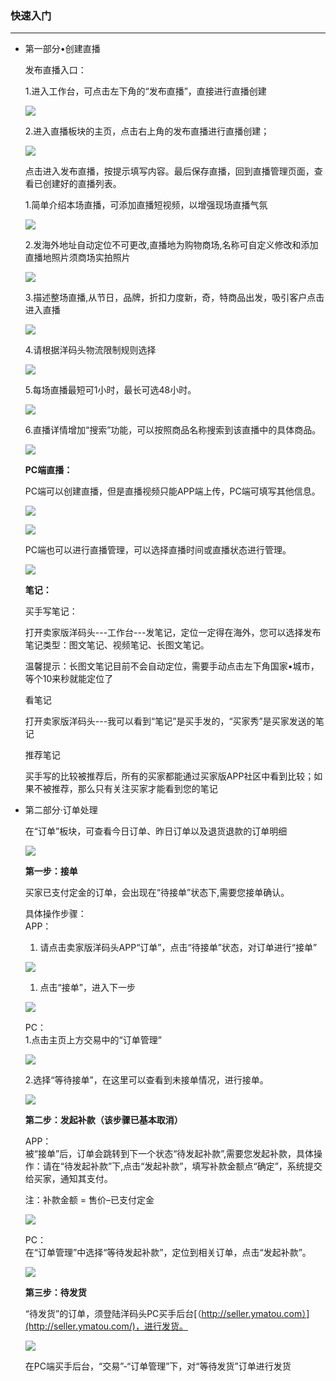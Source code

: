 ### 快速入门

---

* 第一部分•创建直播

  发布直播入口：

  1.进入工作台，可点击左下角的“发布直播”，直接进行直播创建

  ![](http://sellerhub.ymatou.com/helpview/img/xsrm_1.jpg)

  2.进入直播板块的主页，点击右上角的发布直播进行直播创建；

  ![](http://sellerhub.ymatou.com/helpview/img/xsrm_2.jpg)

  点击进入发布直播，按提示填写内容。最后保存直播，回到直播管理页面，查看已创建好的直播列表。

  1.简单介绍本场直播，可添加直播短视频，以增强现场直播气氛

  ![](http://sellerhub.ymatou.com/helpview/img/xsrm_3.jpg)

  2.发海外地址自动定位不可更改,直播地为购物商场,名称可自定义修改和添加直播地照片须商场实拍照片

  ![](http://sellerhub.ymatou.com/helpview/img/xsrm_4.png)

  3.描述整场直播,从节日，品牌，折扣力度新，奇，特商品出发，吸引客户点击进入直播

  ![](http://sellerhub.ymatou.com/helpview/img/xsrm_5.jpg)

  4.请根据洋码头物流限制规则选择

  ![](http://sellerhub.ymatou.com/helpview/img/xsrm_6.jpg)

  5.每场直播最短可1小时，最长可选48小时。

  ![](http://sellerhub.ymatou.com/helpview/img/xsrm_7.png)

  6.直播详情增加“搜索”功能，可以按照商品名称搜索到该直播中的具体商品。

  ![](http://sellerhub.ymatou.com/helpview/img/xsrm_14.jpg)

  **PC端直播：**

  PC端可以创建直播，但是直播视频只能APP端上传，PC端可填写其他信息。

  ![](http://sellerhub.ymatou.com/helpview/img/xsrm_15.png)

  ![](http://sellerhub.ymatou.com/helpview/img/xsrm_16.png)

  PC端也可以进行直播管理，可以选择直播时间或直播状态进行管理。

  ![](http://sellerhub.ymatou.com/helpview/img/xsrm_17.png)

  **笔记：**

  买手写笔记：

  打开卖家版洋码头---工作台---发笔记，定位一定得在海外，您可以选择发布笔记类型：图文笔记、视频笔记、长图文笔记。

  温馨提示：长图文笔记目前不会自动定位，需要手动点击左下角国家•城市，等个10来秒就能定位了

  看笔记

  打开卖家版洋码头---我可以看到“笔记”是买手发的，“买家秀”是买家发送的笔记

  推荐笔记

  买手写的比较被推荐后，所有的买家都能通过买家版APP社区中看到比较；如果不被推荐，那么只有关注买家才能看到您的笔记

* 第二部分·订单处理

  在“订单”板块，可查看今日订单、昨日订单以及退货退款的订单明细

  ![](http://sellerhub.ymatou.com/helpview/img/xsrm_8.jpg)

  **第一步：接单**

  买家已支付定金的订单，会出现在“待接单”状态下,需要您接单确认。

  具体操作步骤：  
  APP：  
  1. 请点击卖家版洋码头APP“订单”，点击“待接单”状态，对订单进行“接单”

  ![](http://sellerhub.ymatou.com/helpview/img/xsrm_9.png)

  1. 点击“接单”，进入下一步

  ![](http://sellerhub.ymatou.com/helpview/img/xsrm_10.jpg)

  PC：  
  1.点击主页上方交易中的“订单管理”

  ![](http://sellerhub.ymatou.com/helpview/img/xsrm_18.png)

  2.选择“等待接单”，在这里可以查看到未接单情况，进行接单。

  ![](http://sellerhub.ymatou.com/helpview/img/xsrm_19.png)

  **第二步：发起补款（该步骤已基本取消）**

  APP：  
  被“接单”后，订单会跳转到下一个状态“待发起补款”,需要您发起补款，具体操作：请在“待发起补款”下,点击“发起补款”，填写补款金额点“确定”，系统提交给买家，通知其支付。

  注：补款金额 = 售价–已支付定金

  ![](http://sellerhub.ymatou.com/helpview/img/xsrm_11.jpg)

  PC：  
  在“订单管理”中选择“等待发起补款”，定位到相关订单，点击“发起补款”。

  ![](http://sellerhub.ymatou.com/helpview/img/xsrm_20.png)

  **第三步：待发货**

  “待发货”的订单，须登陆洋码头PC买手后台[（http://seller.ymatou.com）](http://seller.ymatou.com/)，进行发货。

  ![](http://sellerhub.ymatou.com/helpview/img/xsrm_12.png)

  在PC端买手后台，“交易”-“订单管理”下，对“等待发货”订单进行发货



